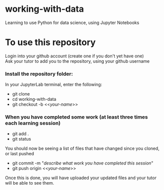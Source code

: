 # working-with-data
Learning to use Python for data science, using Jupyter Notebooks

# To use this repository

Login into your github account (create one if you don't yet have one)  
Ask your tutor to add you to the repository, using your github username  

### Install the repository folder:  
In your JupyterLab terminal, enter the following:
* git clone 
* cd working-with-data
* git checkout -b <<_your-name_>>

### When you have completed some work (at least three times each learning session)  
* git add . 
* git status

You should now be seeing a list of files that have changed since you cloned, or last pushed

* git commit -m "_describe what work you have completed this session_"
* git push origin <<_your-name_>>

Once this is done, you will have uploaded your updated files and your tutor will be able to see them.

